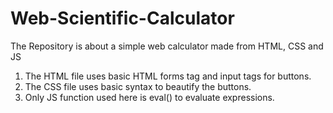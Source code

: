 # Web-Scientific-Calculator
The Repository is about a simple web calculator made from HTML, CSS and JS

1. The HTML file uses basic HTML forms tag and input tags for buttons.
2. The CSS file uses basic syntax to beautify the buttons.
3. Only JS function used here is eval() to evaluate expressions.
